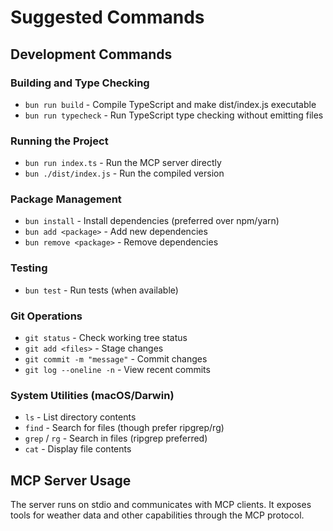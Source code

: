 # Suggested Commands

## Development Commands

### Building and Type Checking
- `bun run build` - Compile TypeScript and make dist/index.js executable
- `bun run typecheck` - Run TypeScript type checking without emitting files

### Running the Project
- `bun run index.ts` - Run the MCP server directly
- `bun ./dist/index.js` - Run the compiled version

### Package Management
- `bun install` - Install dependencies (preferred over npm/yarn)
- `bun add <package>` - Add new dependencies
- `bun remove <package>` - Remove dependencies

### Testing
- `bun test` - Run tests (when available)

### Git Operations
- `git status` - Check working tree status
- `git add <files>` - Stage changes
- `git commit -m "message"` - Commit changes
- `git log --oneline -n` - View recent commits

### System Utilities (macOS/Darwin)
- `ls` - List directory contents
- `find` - Search for files (though prefer ripgrep/rg)
- `grep` / `rg` - Search in files (ripgrep preferred)
- `cat` - Display file contents

## MCP Server Usage
The server runs on stdio and communicates with MCP clients. It exposes tools for weather data and other capabilities through the MCP protocol.